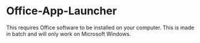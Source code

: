 # Office-App-Launcher
This requires Office software to be installed on your computer. This is made in batch and will only work on Microsoft Windows.
